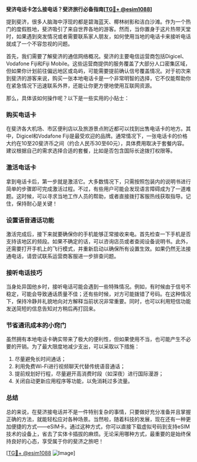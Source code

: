 **斐济电话卡怎么接电话？斐济旅行必备指南[[TG💪+ @esim1088](https://t.me/s/esim1088)]**

提到斐济，很多人脑海中浮现的都是碧海蓝天、椰林树影和洁白沙滩。作为一个热门的度假胜地，斐济吸引了来自世界各地的游客。然而，当你置身于这片热带天堂时，如果遇到突发情况或者需要联系家人朋友，如何使用当地的电话卡来接听电话就成了一个不容忽视的问题。

首先，我们需要了解斐济的通信网络概况。斐济的主要电信运营商包括Digicel、Vodafone Fiji和Fiji Mobile。这些运营商提供的服务覆盖了大部分人口密集区域，但如果你计划前往偏远地区或岛屿，可能需要提前确认信号覆盖情况。对于初次来到斐济的游客来说，购买一张本地电话卡是一个非常明智的选择，它不仅能帮助你在紧急情况下迅速联系外界，还能让你更方便地使用互联网资源。

那么，具体该如何操作呢？以下是一些实用的小贴士：

### **购买电话卡**
在斐济各大机场、市区便利店以及旅游景点附近都可以找到出售电话卡的地方。其中，Digicel和Vodafone Fiji是最受欢迎的品牌。通常情况下，一张电话卡的价格大约在10至20斐济币之间（约合人民币30至60元），具体费用取决于套餐内容。建议根据自己的需求选择合适的套餐，比如是否包含国际长途拨打权限等。

### **激活电话卡**
拿到电话卡后，第一步就是激活它。大多数情况下，只需按照包装内的说明书进行简单的步骤即可完成激活过程。不过，有些用户可能会发现语言障碍成为了一道难题。这时候，可以寻求当地工作人员的帮助，或者直接拨打客服热线获取指导。记住，保持耐心是关键！

### **设置语音通话功能**
激活完成后，接下来就要确保你的手机能够正常接收来电。首先检查一下手机是否支持该地区的频段。如果不确定的话，可以咨询店员或者查阅设备说明书。此外，还需要打开手机上的飞行模式，并重新启动以确保所有设置生效。如果仍然无法接通电话，请尝试联系运营商客服进一步排查问题。

### **接听电话技巧**
当身处异国他乡时，接听电话可能会遇到一些特殊情况。例如，有时候由于信号不稳定，可能会导致通话质量不佳；还有些时候，对方可能拨错了号码。在这种情况下，保持冷静并礼貌地向对方解释当前状况非常重要。同时，也可以利用短信功能发送简短的信息告知对方稍后再打回来。

### **节省通讯成本的小窍门**
虽然拥有本地电话卡确实带来了极大的便利性，但如果使用不当，也可能产生不必要的开销。为了最大限度地减少支出，可以采取以下措施：
1. 尽量避免长时间通话；
2. 利用免费Wi-Fi进行视频聊天代替传统语音通话；
3. 提前规划好行程，尽量避开高消费时段（如深夜）进行国际漫游；
4. 关闭自动更新应用程序等功能，以免消耗过多流量。

### **总结**
总的来说，在斐济接电话并不是一件特别复杂的事情，只要做好充分准备并且掌握正确的方法，就能轻松应对各种场景。当然啦，随着科技的发展，现在还有一种更加便捷的方式——eSIM卡。通过这种方式，你可以直接下载虚拟号码到支持eSIM技术的设备上，省去了实体卡插拔的麻烦。无论采用哪种方式，最重要的是始终保持良好的心态，享受属于你的斐济之旅吧！

[[TG💪+ @esim1088](https://t.me/s/esim1088) ![Image](https://i.postimg.cc/4NQfJmqS/Snipaste-2025-05-13-00-14-12.png)]